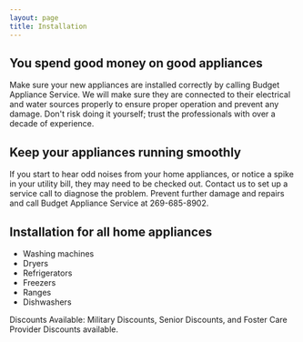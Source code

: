 ```yaml
---
layout: page
title: Installation
---
```

## You spend good money on good appliances
Make sure your new appliances are installed correctly by calling Budget Appliance Service. We will make sure they are connected to their electrical and water sources properly to ensure proper operation and prevent any damage. Don't risk doing it yourself; trust the professionals with over a decade of experience.

## Keep your appliances running smoothly
If you start to hear odd noises from your home appliances, or notice a spike in
your utility bill, they may need to be checked out. Contact us to set up a service call
to diagnose the problem. Prevent further damage and repairs and call Budget Appliance Service at 269-685-8902.

## Installation for all home appliances

* Washing machines
* Dryers
* Refrigerators
* Freezers
* Ranges
* Dishwashers

Discounts Available: Military Discounts, Senior Discounts, and Foster Care Provider Discounts available.
